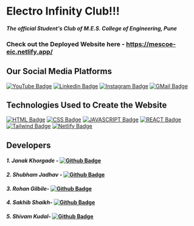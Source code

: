 # **Electro Infinity Club!!!**
####  *The official Student's Club of M.E.S. College of Engineering, Pune*

### Check out the Deployed Website here -  https://mescoe-eic.netlify.app/   

## Our Social Media Platforms
 [![YouTube Badge](https://img.shields.io/badge/YouTube-FF0000?style=for-the-badge&logo=youtube&logoColor=white)](https://www.youtube.com/channel/UCbl0PVgQHtLh1iLpronm8tg) [![Linkedin Badge](https://img.shields.io/badge/LinkedIn-0077B5?style=for-the-badge&logo=linkedin&logoColor=white)](https://www.linkedin.com/company/electro-infinity-club) [![Instagram Badge](https://img.shields.io/badge/Instagram-E4405F?style=for-the-badge&logo=instagram&logoColor=white)](https://instagram.com/mescoe_eic?utm_medium=copy_link) [![GMail Badge](https://img.shields.io/badge/Gmail-D14836?style=for-the-badge&logo=gmail&logoColor=white)](mailto:electroinfinity@gmail.com)

## Technologies Used to Create the Website
[![HTML Badge](https://img.shields.io/badge/HTML5-E34F26?style=for-the-badge&logo=html5&logoColor=white)](https://github.com/Electro-Infinity-Club) [![CSS Badge](https://img.shields.io/badge/CSS3-1572B6?style=for-the-badge&logo=css3&logoColor=white)](https://github.com/Electro-Infinity-Club) [![JAVASCRIPT Badge](https://img.shields.io/badge/JavaScript-323330?style=for-the-badge&logo=javascript&logoColor=F7DF1E)](https://github.com/Electro-Infinity-Club) [![REACT Badge](https://img.shields.io/badge/React-20232A?style=for-the-badge&logo=react&logoColor=61DAFB)](https://github.com/Electro-Infinity-Club) [![Tailwind Badge](https://img.shields.io/badge/Tailwind_CSS-38B2AC?style=for-the-badge&logo=tailwind-css&logoColor=white)](https://github.com/Electro-Infinity-Club) [![Netlify Badge](https://img.shields.io/badge/Netlify-00C7B7?style=for-the-badge&logo=netlify&logoColor=white)](https://github.com/Electro-Infinity-Club)

## Developers
#### *1. Janak Khorgade* - [![Github Badge](https://img.shields.io/badge/GitHub-100000?style=for-the-badge&logo=github&logoColor=white)](https://github.com/Janak2401)
#### *2. Shubham Jadhav* - [![Github Badge](https://img.shields.io/badge/GitHub-100000?style=for-the-badge&logo=github&logoColor=white)](https://github.com/ShubhamSj07)
#### *3. Rohan Gilbile*- [![Github Badge](https://img.shields.io/badge/GitHub-100000?style=for-the-badge&logo=github&logoColor=white)](https://github.com/rohangilbile123)
#### *4. Sakhib Shaikh*- [![Github Badge](https://img.shields.io/badge/GitHub-100000?style=for-the-badge&logo=github&logoColor=white)](https://github.com/SAKHIBSHAIKH786)
#### *5. Shivam Kudal*- [![Github Badge](https://img.shields.io/badge/GitHub-100000?style=for-the-badge&logo=github&logoColor=white)](https://github.com/shivam6402)


